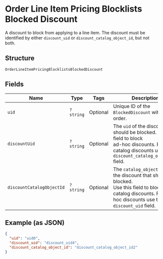 
# Order Line Item Pricing Blocklists Blocked Discount

A discount to block from applying to a line item. The discount must be
identified by either `discount_uid` or `discount_catalog_object_id`, but not both.

## Structure

`OrderLineItemPricingBlocklistsBlockedDiscount`

## Fields

| Name | Type | Tags | Description | Getter | Setter |
|  --- | --- | --- | --- | --- | --- |
| `uid` | `?string` | Optional | Unique ID of the `BlockedDiscount` within the order. | getUid(): ?string | setUid(?string uid): void |
| `discountUid` | `?string` | Optional | The `uid` of the discount that should be blocked. Use this field to block<br>ad-hoc discounts. For catalog discounts use the `discount_catalog_object_id` field. | getDiscountUid(): ?string | setDiscountUid(?string discountUid): void |
| `discountCatalogObjectId` | `?string` | Optional | The `catalog_object_id` of the discount that should be blocked.<br>Use this field to block catalog discounts. For ad-hoc discounts use the<br>`discount_uid` field. | getDiscountCatalogObjectId(): ?string | setDiscountCatalogObjectId(?string discountCatalogObjectId): void |

## Example (as JSON)

```json
{
  "uid": "uid0",
  "discount_uid": "discount_uid4",
  "discount_catalog_object_id": "discount_catalog_object_id2"
}
```

